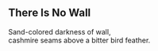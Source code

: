 There Is No Wall
----------------
Sand-colored darkness of wall,  
cashmire seams above a bitter bird feather.  

